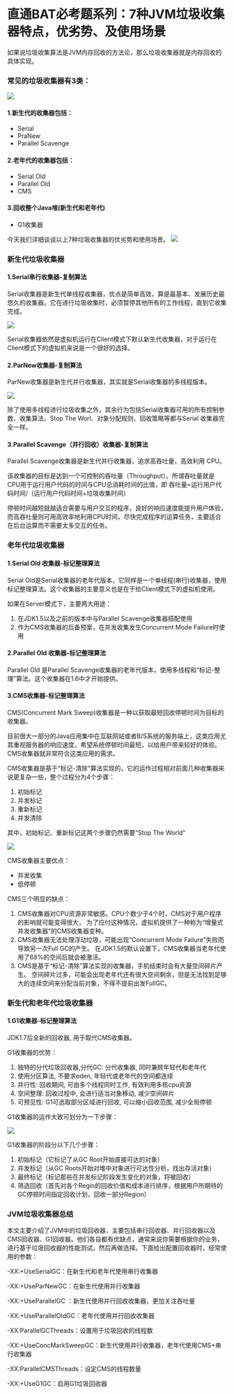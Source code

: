 # 直通BAT必考题系列：7种JVM垃圾收集器特点，优劣势、及使用场景

如果说垃圾收集算法是JVM内存回收的方法论，那么垃圾收集器就是内存回收的具体实现。

### 常见的垃圾收集器有3类：

![](pics/3类jvm垃圾收集器.png)

#### 1.新生代的收集器包括：
- Serial
- PraNew
- Parallel Scavenge
#### 2.老年代的收集器包括：
 - Serial Old
 - Parallel Old
 - CMS
#### 3.回收整个Java堆(新生代和老年代)
- G1收集器

今天我们详细谈谈以上7种垃圾收集器的优劣势和使用场景。
![](pics/7种jvm垃圾收集器.png)

### 新生代垃圾收集器
#### 1.Serial串行收集器-复制算法

Serial收集器是新生代单线程收集器，优点是简单高效，算是最基本、发展历史最悠久的收集器。它在进行垃圾收集时，必须暂停其他所有的工作线程，直到它收集完成。

![](pics/Serial串行收集器-复制算法.jpg)

Serial收集器依然是虚拟机运行在Client模式下默认新生代收集器，对于运行在Client模式下的虚拟机来说是一个很好的选择。

#### 2.ParNew收集器-复制算法

ParNew收集器是新生代并行收集器，其实就是Serial收集器的多线程版本。

![](pics/并行回收示意图.jpg)

除了使用多线程进行垃圾收集之外，其余行为包括Serial收集器可用的所有控制参数、收集算法、Stop The Worl、对象分配规则、回收策略等都与Serial 收集器完全一样。

#### 3.Parallel Scavenge（并行回收）收集器-复制算法

Parallel Scavenge收集器是新生代并行收集器，追求高吞吐量，高效利用 CPU。

该收集器的目标是达到一个可控制的吞吐量（Throughput）。所谓吞吐量就是CPU用于运行用户代码的时间与CPU总消耗时间的比值，即 吞吐量=运行用户代码时间/（运行用户代码时间+垃圾收集时间）

停顿时间越短就越适合需要与用户交互的程序，良好的响应速度能提升用户体验，而高吞吐量则可用高效率地利用CPU时间，尽快完成程序的运算任务，主要适合在后台运算而不需要太多交互的任务。

### 老年代垃圾收集器
#### 1.Serial Old 收集器-标记整理算法

Serial Old是Serial收集器的老年代版本，它同样是一个单线程(串行)收集器，使用标记整理算法。这个收集器的主要意义也是在于给Client模式下的虚拟机使用。

如果在Server模式下，主要两大用途：

1. 在JDK1.5以及之前的版本中与Parallel Scavenge收集器搭配使用
2. 作为CMS收集器的后备预案，在并发收集发生Concurrent Mode Failure时使用

#### 2.Parallel Old 收集器-标记整理算法

Parallel Old 是Parallel Scavenge收集器的老年代版本，使用多线程和“标记-整理”算法。这个收集器在1.6中才开始提供。

#### 3.CMS收集器-标记整理算法

CMS(Concurrent Mark Sweep)收集器是一种以获取最短回收停顿时间为目标的收集器。

目前很大一部分的Java应用集中在互联网站或者B/S系统的服务端上，这类应用尤其重视服务器的响应速度，希望系统停顿时间最短，以给用户带来较好的体验。CMS收集器就非常符合这类应用的需求。

CMS收集器是基于“标记-清除”算法实现的，它的运作过程相对前面几种收集器来说更复杂一些，整个过程分为4个步骤：

1. 初始标记
2. 并发标记
3. 重新标记
4. 并发清除

其中，初始标记、重新标记这两个步骤仍然需要“Stop The World”

![](pics/cms收集图.jpg)

CMS收集器主要优点：

- 并发收集
- 低停顿

CMS三个明显的缺点：
1. CMS收集器对CPU资源非常敏感。CPU个数少于4个时，CMS对于用户程序的影响就可能变得很大，
        为了应付这种情况，虚拟机提供了一种称为“增量式并发收集器”的CMS收集器变种。
2. CMS收集器无法处理浮动垃圾，可能出现“Concurrent Mode Failure”失败而导致另一次Full GC的产生。
        在JDK1.5的默认设置下，CMS收集器当老年代使用了68%的空间后就会被激活。
3. CMS是基于“标记-清除”算法实现的收集器，手机结束时会有大量空间碎片产生。
        空间碎片过多，可能会出现老年代还有很大空间剩余，但是无法找到足够大的连续空间来分配当前对象，不得不提前出发FullGC。

### 新生代和老年代垃圾收集器
#### 1.G1收集器-标记整理算法

JDK1.7后全新的回收器, 用于取代CMS收集器。

G1收集器的优势：

1. 独特的分代垃圾回收器,分代GC: 分代收集器, 同时兼顾年轻代和老年代
2. 使用分区算法, 不要求eden, 年轻代或老年代的空间都连续
3. 并行性: 回收期间, 可由多个线程同时工作, 有效利用多核cpu资源
4. 空间整理: 回收过程中, 会进行适当对象移动, 减少空间碎片
5. 可预见性: G1可选取部分区域进行回收, 可以缩小回收范围, 减少全局停顿
 
G1收集器的运作大致可划分为一下步骤：

![](pics/g1收集图.jpg)

G1收集器的阶段分以下几个步骤：

1. 初始标记（它标记了从GC Root开始直接可达的对象）
2. 并发标记（从GC Roots开始对堆中对象进行可达性分析，找出存活对象）
3. 最终标记（标记那些在并发标记阶段发生变化的对象，将被回收）
4. 筛选回收（首先对各个Regin的回收价值和成本进行排序，根据用户所期待的GC停顿时间指定回收计划，回收一部分Region）

### JVM垃圾收集器总结
本文主要介绍了JVM中的垃圾回收器，主要包括串行回收器、并行回收器以及CMS回收器、G1回收器。他们各自都有优缺点，通常来说你需要根据你的业务，进行基于垃圾回收器的性能测试，然后再做选择。下面给出配置回收器时，经常使用的参数：

-XX:+UseSerialGC：在新生代和老年代使用串行收集器

-XX:+UseParNewGC：在新生代使用并行收集器

-XX:+UseParallelGC ：新生代使用并行回收收集器，更加关注吞吐量

-XX:+UseParallelOldGC：老年代使用并行回收收集器

-XX:ParallelGCThreads：设置用于垃圾回收的线程数

-XX:+UseConcMarkSweepGC：新生代使用并行收集器，老年代使用CMS+串行收集器

-XX:ParallelCMSThreads：设定CMS的线程数量

-XX:+UseG1GC：启用G1垃圾回收器